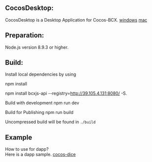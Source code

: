 ## CocosDesktop:

CocosDesktop is a Desktop Application for Cocos-BCX.
[windows](https://cocosbcx.oss-cn-beijing.aliyuncs.com/CocosDesktop.exe)
[mac](https://cocosbcx.oss-cn-beijing.aliyuncs.com/CocosDesktop.dmg)

## Preparation:

Node.js version 8.9.3 or higher.

## Build:

Install local dependencies by using 

npm install

npm install bcxjs-api --registry=http://39.105.4.131:8080/ -S. 

Build with development 
npm run dev 

Build for Publishing 
npm run build

Uncompressed build will be found in `./build`

## Example

How to use for dapp?  
Here is a dapp sample. [cocos-dice](https://github.com/Cocos-BCX/cocos-dice)
